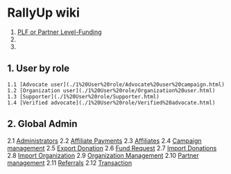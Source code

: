 # RallyUp wiki

1. [PLF or Partner Level-Funding](./PLF%20or%20Partner%20Level-Funding.html)
2. []()
3.

## 1. User by role

    1.1 [Advocate user](./1%20User%20role/Advocate%20user%20campaign.html)
    1.2 [Organization user](./1%20User%20role/Organization%20user.html)
    1.3 [Supporter](./1%20User%20role/Supporter.html)
    1.4 [Verified advocate](./1%20User%20role/Verified%20advocate.html)

## 2. Global Admin

2.1 [Administrators](./Global%20Admin/Administrators.html)
2.2 [Affiliate Payments](./Global%20Admin/Affiliate%20Payments.html)
2.3 [Affiliates](./Global%20Admin/Affiliates.html)
2.4 [Campaign management](./Global%20Admin/Campaign%20management%20table.html)
2.5 [Export Donation](./Global%20Admin/Export%20Donation.html)
2.6 [Fund Request](./Global%20Admin/Fund%20Request.html)
2.7 [Import Donations](./Global%20Admin/Import%20Donations.html)
2.8 [Import Organization](<./Global%20Admin/Import%20Organization%20(%D0%BD%D0%B5%20%D0%B7%D0%B0%D0%BF%D0%BE%D0%BB%D0%BD%D0%B5%D0%BD%D0%BE).html>)
2.9 [Organization Management](./Global%20Admin/Organization%20Management.html)
2.10 [Partner management](./Global%20Admin/Partner%20management.html)
2.11 [Referrals](./Global%20Admin/Referrals.html)
2.12 [Transaction](./Global%20Admin/Transactions.html)
